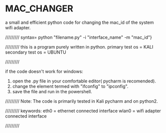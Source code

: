 # MAC_CHANGER
a small and efficient python code for changing the mac_id of the system wifi adapter. 

/////////
syntax= 
python "filename.py" -i "interface_name" -m "mac_id"}

/////////
this is a program purely written in python.
primary test os = KALI
secondary test os = UBUNTU


/////////


if the code doesn't work for windows:
1. open the .py file in your comfortable editor( pycharm is recomended).
2. change the element termed with "ifconfig" to "ipconfig".
3. save the file and run in the powershell.



/////////
Note:
The code is primarily tested in Kali pycharm and on python2.



/////////
keywords:
eth0 = ethernet connected interface
wlan0 = wifi adapter connected interface


/////////
